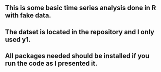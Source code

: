 ## This is some basic time series analysis done in R with fake data.

## The datset is located in the repository and I only used y1.

## All packages needed should be installed if you run the code as I presented it.
